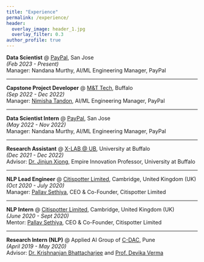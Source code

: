 ```yaml
---
title: "Experience"
permalink: /experience/
header:
  overlay_image: header_1.jpg
  overlay_filter: 0.3
author_profile: true
---
```


<b>Data Scientist</b> @ <a href="https://www.linkedin.com/company/paypal"> PayPal</a>, San Jose <br>
<i>(Feb 2023 - Present)</i><br> 
Manager: Nandana Murthy, AI/ML Engineering Manager, PayPal<br>

---
<b>Capstone Project Developer</b> @ <a href="https://www3.mtb.com/careers/technology-careers"> M&T Tech</a>, Buffalo <br>
<i>(Sep 2022 - Dec 2022)</i><br> 
Manager: [Nimisha Tandon](https://www.linkedin.com/in/nimisha-tandon/), AI/ML Engineering Manager, PayPal<br>

---
<b>Data Scientist Intern</b> @ <a href="https://www.linkedin.com/company/paypal"> PayPal</a>, San Jose <br>
<i>(May 2022 - Nov 2022)</i><br> 
Manager: Nandana Murthy, AI/ML Engineering Manager, PayPal<br>

---
<b>Research Assistant</b> @ <a href="https://www.xlab-ub.com/home"> X-LAB @ UB</a>, University at Buffalo<br>
<i>(Dec 2021 - Dec 2022)</i><br> 
Advisor: [Dr. Jinjun Xiong](https://www.xlab-ub.com/home), Empire Innovation Professor, University at Buffalo <br>

---
<b>NLP Lead Engineer</b> @ <a href="http://citispotter.com/"> Citispotter Limited</a>, Cambridge, United Kingdom (UK)<br>
<i>(Oct 2020 - July 2020)</i><br> 
Manager: [Pallav Sethiya](https://www.linkedin.com/in/pallavsethiya/), CEO & Co-Founder, Citispotter Limited <br>

---
<b>NLP Intern</b> @ <a href="http://citispotter.com/"> Citispotter Limited</a>, Cambridge, United Kingdom (UK)<br>
<i>(June 2020 - Sept 2020)</i><br>
Mentor: [Pallav Sethiya](https://www.linkedin.com/in/pallavsethiya/), CEO & Co-Founder, Citispotter Limited <br>

---
<b>Research Intern (NLP)</b> @ Applied AI Group of <a href="https://www.cdac.in/">C-DAC</a>, Pune<br>
<i>(April 2019 - May 2020)</i><br>
  Advisor: [Dr. Krishnanjan Bhattacharjee](https://www.linkedin.com/in/dr-krishnanjan-bhattacharjee-b1852141/) and [Prof. Devika Verma](https://www.linkedin.com/in/devikaverma/)
